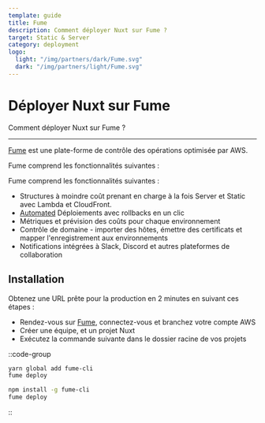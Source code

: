 ```yaml
---
template: guide
title: Fume
description: Comment déployer Nuxt sur Fume ?
target: Static & Server
category: deployment
logo:
  light: "/img/partners/dark/Fume.svg"
  dark: "/img/partners/light/Fume.svg"
---
```

# Déployer Nuxt sur Fume

Comment déployer Nuxt sur Fume ?

---

[Fume](https://fume.app/) est une plate-forme de contrôle des opérations optimisée par AWS.

Fume comprend les fonctionnalités suivantes :

Fume comprend les fonctionnalités suivantes :

- Structures à moindre coût prenant en charge à la fois Server et Static avec Lambda et CloudFront.
- [Automated](https://github.com/marketplace/actions/fume-deployment) Déploiements avec rollbacks en un clic
- Métriques et prévision des coûts pour chaque environnement
- Contrôle de domaine - importer des hôtes, émettre des certificats et mapper l'enregistrement aux environnements
- Notifications intégrées à Slack, Discord et autres plateformes de collaboration

## Installation

Obtenez une URL prête pour la production en 2 minutes en suivant ces étapes :

- Rendez-vous sur [Fume](https://fume.app), connectez-vous et branchez votre compte AWS
- Créer une équipe, et un projet Nuxt
- Exécutez la commande suivante dans le dossier racine de vos projets

::code-group
```bash [Yarn]
yarn global add fume-cli
fume deploy
```
```bash [NPM]
npm install -g fume-cli
fume deploy
```
::
